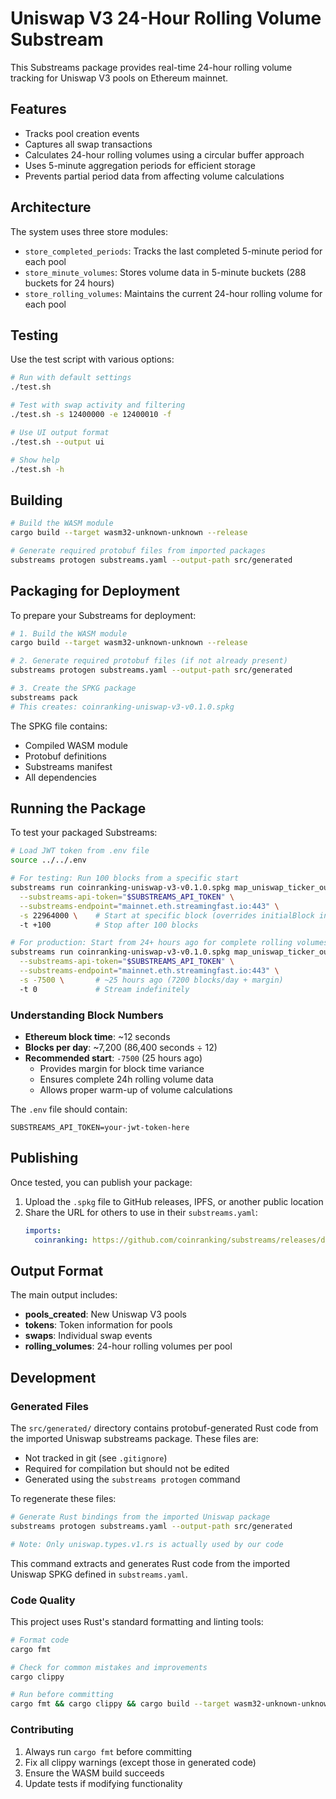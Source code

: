# Uniswap V3 24-Hour Rolling Volume Substream

This Substreams package provides real-time 24-hour rolling volume tracking for Uniswap V3 pools on Ethereum mainnet.

## Features

- Tracks pool creation events
- Captures all swap transactions
- Calculates 24-hour rolling volumes using a circular buffer approach
- Uses 5-minute aggregation periods for efficient storage
- Prevents partial period data from affecting volume calculations

## Architecture

The system uses three store modules:
- `store_completed_periods`: Tracks the last completed 5-minute period for each pool
- `store_minute_volumes`: Stores volume data in 5-minute buckets (288 buckets for 24 hours)
- `store_rolling_volumes`: Maintains the current 24-hour rolling volume for each pool

## Testing

Use the test script with various options:

```bash
# Run with default settings
./test.sh

# Test with swap activity and filtering
./test.sh -s 12400000 -e 12400010 -f

# Use UI output format
./test.sh --output ui

# Show help
./test.sh -h
```

## Building

```bash
# Build the WASM module
cargo build --target wasm32-unknown-unknown --release

# Generate required protobuf files from imported packages
substreams protogen substreams.yaml --output-path src/generated
```

## Packaging for Deployment

To prepare your Substreams for deployment:

```bash
# 1. Build the WASM module
cargo build --target wasm32-unknown-unknown --release

# 2. Generate required protobuf files (if not already present)
substreams protogen substreams.yaml --output-path src/generated

# 3. Create the SPKG package
substreams pack
# This creates: coinranking-uniswap-v3-v0.1.0.spkg
```

The SPKG file contains:
- Compiled WASM module
- Protobuf definitions  
- Substreams manifest
- All dependencies

## Running the Package

To test your packaged Substreams:

```bash
# Load JWT token from .env file
source ../../.env

# For testing: Run 100 blocks from a specific start
substreams run coinranking-uniswap-v3-v0.1.0.spkg map_uniswap_ticker_output \
  --substreams-api-token="$SUBSTREAMS_API_TOKEN" \
  --substreams-endpoint="mainnet.eth.streamingfast.io:443" \
  -s 22964000 \    # Start at specific block (overrides initialBlock in yaml)
  -t +100          # Stop after 100 blocks

# For production: Start from 24+ hours ago for complete rolling volumes
substreams run coinranking-uniswap-v3-v0.1.0.spkg map_uniswap_ticker_output \
  --substreams-api-token="$SUBSTREAMS_API_TOKEN" \
  --substreams-endpoint="mainnet.eth.streamingfast.io:443" \
  -s -7500 \       # ~25 hours ago (7200 blocks/day + margin)
  -t 0             # Stream indefinitely
```

### Understanding Block Numbers

- **Ethereum block time**: ~12 seconds
- **Blocks per day**: ~7,200 (86,400 seconds ÷ 12)
- **Recommended start**: `-7500` (25 hours ago)
  - Provides margin for block time variance
  - Ensures complete 24h rolling volume data
  - Allows proper warm-up of volume calculations

The `.env` file should contain:
```
SUBSTREAMS_API_TOKEN=your-jwt-token-here
```

## Publishing

Once tested, you can publish your package:

1. Upload the `.spkg` file to GitHub releases, IPFS, or another public location
2. Share the URL for others to use in their `substreams.yaml`:
   ```yaml
   imports:
     coinranking: https://github.com/coinranking/substreams/releases/download/v0.1.0/coinranking-uniswap-v3-v0.1.0.spkg
   ```

## Output Format

The main output includes:
- **pools_created**: New Uniswap V3 pools
- **tokens**: Token information for pools
- **swaps**: Individual swap events
- **rolling_volumes**: 24-hour rolling volumes per pool

## Development

### Generated Files

The `src/generated/` directory contains protobuf-generated Rust code from the imported Uniswap substreams package. These files are:
- Not tracked in git (see `.gitignore`)
- Required for compilation but should not be edited
- Generated using the `substreams protogen` command

To regenerate these files:
```bash
# Generate Rust bindings from the imported Uniswap package
substreams protogen substreams.yaml --output-path src/generated

# Note: Only uniswap.types.v1.rs is actually used by our code
```

This command extracts and generates Rust code from the imported Uniswap SPKG defined in `substreams.yaml`.

### Code Quality

This project uses Rust's standard formatting and linting tools:

```bash
# Format code
cargo fmt

# Check for common mistakes and improvements
cargo clippy

# Run before committing
cargo fmt && cargo clippy && cargo build --target wasm32-unknown-unknown --release
```

### Contributing

1. Always run `cargo fmt` before committing
2. Fix all clippy warnings (except those in generated code)
3. Ensure the WASM build succeeds
4. Update tests if modifying functionality